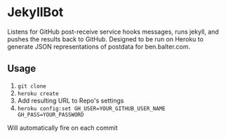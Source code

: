 JekyllBot
=========

Listens for GitHub post-receive service hooks messages, runs jekyll, and pushes the results back to GitHub. Designed to be run on Heroku to generate JSON representations of postdata for ben.balter.com.

Usage
-----

1. `git clone`
2. `heroku create`
3. Add resulting URL to Repo's settings
4. `heroku config:set GH_USER=YOUR_GITHUB_USER_NAME GH_PASS=YOUR_PASSWORD`

Will automatically fire on each commit
